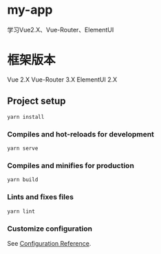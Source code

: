 # my-app
学习Vue2.X、Vue-Router、ElementUI


# 框架版本
Vue 2.X
Vue-Router 3.X
ElementUI 2.X

## Project setup
```
yarn install
```

### Compiles and hot-reloads for development
```
yarn serve
```

### Compiles and minifies for production
```
yarn build
```

### Lints and fixes files
```
yarn lint
```

### Customize configuration
See [Configuration Reference](https://cli.vuejs.org/config/).

